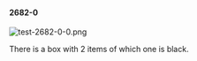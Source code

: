 #### 2682-0
![test-2682-0-0.png](https://github.com/lil-lab/nlvr/raw/master/nlvr/test/images/3/test-2682-0-0.png "test-2682-0-0.png")

There is a box with 2 items of which one is black.